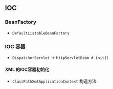 ## IOC
### BeanFactory
- `DefaultListableBeanFactory`

### IOC 容器
- `DispatcherServlet` -> `HttpServletBean # init()`

#### XML 的IOC容器初始化
- `ClassPathXmlApplicationContext` 构造方法